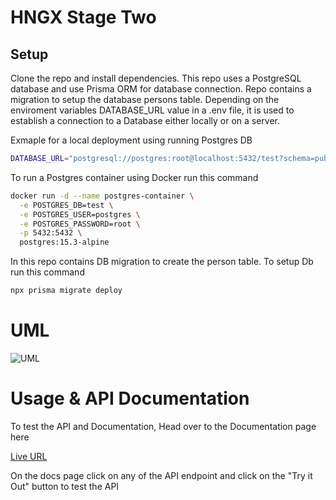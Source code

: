# HNGX Stage Two

## Setup

Clone the repo and install dependencies.
This repo uses a PostgreSQL database and use Prisma ORM for database connection.
Repo contains a migration to setup the database persons table.
Depending on the enviroment variables DATABASE_URL value in a .env file, it is used to establish a connection to a Database either locally or on a server.

Exmaple for a local deployment using running Postgres DB

```bash
DATABASE_URL="postgresql://postgres:root@localhost:5432/test?schema=public"
```

To run a Postgres container using Docker run this command

```bash
docker run -d --name postgres-container \
  -e POSTGRES_DB=test \
  -e POSTGRES_USER=postgres \
  -e POSTGRES_PASSWORD=root \
  -p 5432:5432 \
  postgres:15.3-alpine

```

In this repo contains DB migration to create the person table. To setup Db run this command

```bash
npx prisma migrate deploy
```

# UML

![UML](https://github.com/iamstarcode/hngx-stage-two/assets/66052346/98ceba79-3511-4024-9f76-d88bd0448fc7)

# Usage & API Documentation

To test the API and Documentation, Head over to the Documentation page here

[Live URL](https://hngx-stage-two-1ifi.onrender.com/api/docs)

On the docs page click on any of the API endpoint and click on the "Try it Out" button to test the API
